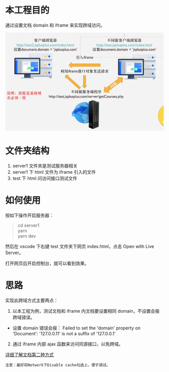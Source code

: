 # 本工程目的

通过设置文档 domain 和 iframe 来实现跨域访问。

![示意图](./other/structure.png)

# 文件夹结构

1. server1 文件夹是测试服务器相关
2. server1 下 html 文件为 iframe 引入的文件
3. test 下 html 问访问接口测试文件

# 如何使用

按如下操作开启服务器：

> cd server1<br>
> yarn<br>
> yarn dev

然后在 vscode 下右键 test 文件夹下网页 index.html，点击 Open with Live Server。

打开网页后开启控制台，就可以看到效果。

# 思路

实现此跨域方式主要两点：

1. 以本工程为例，测试文档和 iframe 内文档要设置相同 domain，不设置会报跨域错误。

- 设置 domain 错误会报：
  Failed to set the 'domain' property on 'Document': '127.0.0.11' is not a suffix of '127.0.0.1'

2. 通过 iframe 内部 ajax 函数来访问同源接口，以免跨域。

[详细了解文档第二种方式](https://www.yuque.com/x-mitsui/rgyn98/irap09#uJLRG)

`注意：最好将Network下Disable cache勾选上，便于调试。`
